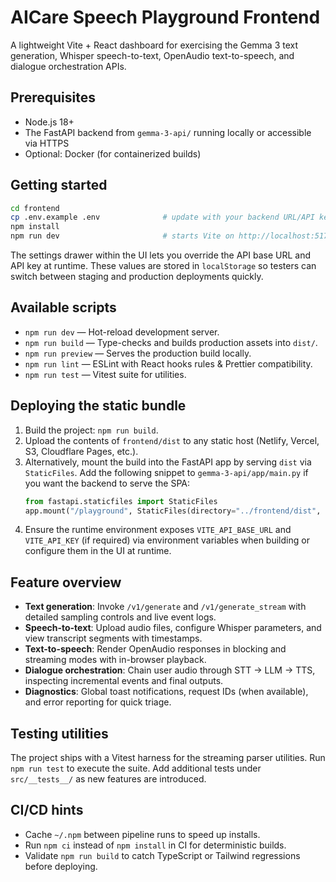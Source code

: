 # AICare Speech Playground Frontend

A lightweight Vite + React dashboard for exercising the Gemma 3 text generation, Whisper speech-to-text, OpenAudio text-to-speech, and dialogue orchestration APIs.

## Prerequisites
- Node.js 18+
- The FastAPI backend from `gemma-3-api/` running locally or accessible via HTTPS
- Optional: Docker (for containerized builds)

## Getting started
```bash
cd frontend
cp .env.example .env              # update with your backend URL/API key
npm install
npm run dev                       # starts Vite on http://localhost:5173
```

The settings drawer within the UI lets you override the API base URL and API key at runtime. These values are stored in `localStorage` so testers can switch between staging and production deployments quickly.

## Available scripts
- `npm run dev` — Hot-reload development server.
- `npm run build` — Type-checks and builds production assets into `dist/`.
- `npm run preview` — Serves the production build locally.
- `npm run lint` — ESLint with React hooks rules & Prettier compatibility.
- `npm run test` — Vitest suite for utilities.

## Deploying the static bundle
1. Build the project: `npm run build`.
2. Upload the contents of `frontend/dist` to any static host (Netlify, Vercel, S3, Cloudflare Pages, etc.).
3. Alternatively, mount the build into the FastAPI app by serving `dist` via `StaticFiles`. Add the following snippet to `gemma-3-api/app/main.py` if you want the backend to serve the SPA:
   ```python
   from fastapi.staticfiles import StaticFiles
   app.mount("/playground", StaticFiles(directory="../frontend/dist", html=True), name="playground")
   ```
4. Ensure the runtime environment exposes `VITE_API_BASE_URL` and `VITE_API_KEY` (if required) via environment variables when building or configure them in the UI at runtime.

## Feature overview
- **Text generation**: Invoke `/v1/generate` and `/v1/generate_stream` with detailed sampling controls and live event logs.
- **Speech-to-text**: Upload audio files, configure Whisper parameters, and view transcript segments with timestamps.
- **Text-to-speech**: Render OpenAudio responses in blocking and streaming modes with in-browser playback.
- **Dialogue orchestration**: Chain user audio through STT → LLM → TTS, inspecting incremental events and final outputs.
- **Diagnostics**: Global toast notifications, request IDs (when available), and error reporting for quick triage.

## Testing utilities
The project ships with a Vitest harness for the streaming parser utilities. Run `npm run test` to execute the suite. Add additional tests under `src/__tests__/` as new features are introduced.

## CI/CD hints
- Cache `~/.npm` between pipeline runs to speed up installs.
- Run `npm ci` instead of `npm install` in CI for deterministic builds.
- Validate `npm run build` to catch TypeScript or Tailwind regressions before deploying.
